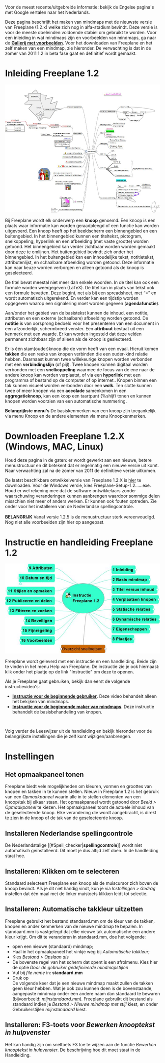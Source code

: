 Voor de meest recente/uitgebreide informatie: bekijk de Engelse pagina's met Google vertalen naar het Nederlands.

Deze pagina beschrijft het maken van mindmaps met de nieuwste versie van Freeplane (1.2.x) welke zich nog in alfa-stadium bevindt. Deze versie is voor de meeste doeleinden voldoende stabiel om gebruikt te worden. Voor een inleiding in wat mindmaps zijn en voorbeelden van mindmaps, ga naar de [**Gallerij met voorbeelden**](http://www.freeplane.org/wiki/index.php/Mind_Map_Gallery/Dutch). Voor het downloaden van Freeplane en het zelf maken van een mindmap, zie hieronder. De verwachting is dat in de zomer van 2011 1.2 in beta fase gaat en definitief wordt gemaakt.

# Inleiding Freeplane 1.2

[![Overzicht functionaliteit](Freeplane_functionality_nl.jpg)](http://www.kioo.nl/freeplane/functionaliteit)

Bij Freeplane wordt elk onderwerp een **knoop** genoemd. Een knoop is een plaats waar informatie kan worden geraadpleegd of een functie kan worden uitgevoerd. Een knoop heeft op het beeldscherm een binnengebied en een buitengebied. In het binnengebied kunnen een titeltekst, pictogram, snelkoppeling, hyperlink en een afbeelding (met vaste grootte) worden getoond. Het binnengebied kan verder zichtbaar worden worden gemaakt door deze te omlijnen. Het buitengebied bevindt zich onder het binnengebied. In het buitengebied kan een inhoudelijke tekst, notitietekst, attributenlijst, en schaalbare afbeelding worden getoond. Deze informatie kan naar keuze worden verborgen en alleen  getoond als de knoop is geselecteerd.

De titel bevat meestal niet meer dan enkele woorden. In de titel kan ook een formule worden weergegeven (LaTeX). De titel kan in plaats van tekst ook een formule bevatten. Deze begint, net als bij een spreadsheet, met “=” en wordt automatisch uitgerekend. En verder kan een tijdstip worden opgegeven waarop een signalering moet worden gegeven (**agendafunctie**).

Aan/onder het gebied van de basistekst kunnen de inhoud, een notitie, attributen en een externe (schaalbare) afbeelding  worden getoond.  De **notitie** is van oorsprong bedoeld voor het presenteren van een document in een afzonderlijk, schermbreed venster. Een **attribuut** bestaat uit een kenmerk met een waarde.  Er kan worden ingesteld dat deze velden permanent zichtbaar zijn of alleen als de knoop is geslecteerd.

Er is één stam(ouder)knoop  die de vorm heeft van een ovaal.  Hieruit komen **takken** die een reeks van knopen verbinden die een ouder-kind relatie hebben.  Daarnaast kunnen twee willekeurige knopen worden verbonden met een **verbindingslijn**  (of pijl). Twee knopen kunnen digitaal worden verbonden met een **snelkoppeling**  waarmee de focus van de ene naar de andere knoop kan worden verplaatst, of via een **hyperlink** met een programma of bestand op de computer of op internet.. Knopen binnen een tak kunnen visueel worden verbonden door een **wolk**. Ten slotte kunnen twee of meer knopen via een **accolade**  samenkomen in een **aggregatieknoop**, kan een koop een taartpunt (%shijf) tonen en kunnen knopen worden voorzien van een automatische nummering.

**Belangrijkste menu's**
De basiskenmerken van een knoop zijn toegankelijk via menu Knoop  en de andere elementen via menu Knoopkenmerken.

# Downloaden Freeplane 1.2.X (Windows, MAC, Linux)

Houd deze pagina in de gaten: er wordt gewerkt aan een nieuwe, betere menustructuur en dit betekent dat er regelmatig een nieuwe versie uit komt. Naar verwachting zal na de zomer van 2011 de definitieve versie uitkomen.

De laatst beschikbare ontwikkelversie van Freeplane 1.2.X is [hier](http://www.freeplane.org/preview/) te downloaden. Voor de Windows versie, kies Freeplane-Setup-1.2......exe. Houd er wel rekening mee dat de software ontwikkelaars zonder waarschuwing veranderingen kunnen aanbrengen waardoor sommige delen misschien niet meer of anders werken. Er kunnen ook fouten optreden. Zie onder voor het installeren van de Nederlandse spellingcontrole.<br><br>
**BELANGRIJK** Vanaf versie 1.2.5 is de menustructuur sterk vereenvoudigd. Nog niet alle voorbeelden zijn hier op aangepast.

# Instructie en handleiding Freeplane 1.2
[![Instructie](Freeplane_nl.jpg)](http://www.kioo.nl/freeplane/handleiding)

Freeplane wordt geleverd met een instructie en een handleiding. Beide zijn te vinden in het menu Help van Freeplane. De instructie zie je ook hiernaast: klik onder het plaatje  op de link "Instructie" om deze te openen.

<p>Als je Freeplane gaat gebruiken, bekijk dan eerst de volgende instructievideo's: 

* [**Instructie voor de beginnende gebruiker**](http://www.kioo.nl/freeplane/FreeplaneInstructie/BasisGebruikerInstructie.htm). Deze video behandelt alleen het bekijken van mindmaps.
* [**Instructie voor de beginnende maker van mindmaps**](http://www.kioo.nl/freeplane/FreeplaneInstructie/Basisinstructie-knoopbehandeling.htm). Deze instructie behandelt de basisbehandeling van knopen.
<br>

Volg verder de Leeswijzer uit de handleiding en bekijk hieronder voor de belangrijkste instellingen die je zelf kunt wijzigen/aanbrengen.
</p>

# Instellingen

## Het opmaakpaneel tonen
Freeplane biedt vele mogelijkheden om kleuren, vormen en groottes van knopen en takken in te kunnen stellen. Nieuw in Freeplane 1.2 is het gebruik van een *Opmaakpaneel* waarin alle in te stellen elementen van een knoop/tak bij elkaar staan. Het opmaakpaneel wordt getoond door *Beeld > Opmaakpaneel* te kiezen. 
Het opmaakpaneel toont de actuele inhoud van de geselecteerde knoop. Elke verandering die wordt aangebracht, is direkt te zien in de knoop of de tak van de geselecteerde knoop.



## Installeren Nederlandse spellingcontrole
De Nederlandstalige [[#Spell_checker|**spellingcontrole**]] wordt niet automatisch geïnstalleerd. Dit moet je dus altijd zelf doen. In de handleiding staat hoe.

## Installeren: Klikken om te selecteren
Standaard selecteert Freeplane een knoop als de muiscursor zich boven de knoop bevindt. Als je dit niet handig vindt, kun je via *Instellingen > Gedrag* instellen dat één maal met de linker muistoets klikken leidt tot selectie.

## Installeren: Automatische takkleur uitzetten
Freeplane gebruikt het bestand standaard.mm om de kleur van de takken, knopen en ander kenmerken van de nieuwe mindmap te bepalen. In standaard.mm is vastgelegd dat elke nieuwe tak automatische een andere kleur krijgt. Om dit te veranderen in standaard.mm, doe het volgende:

* open een nieuwe (standaard) mindmap;
* Haal in het opmaakpaneel het vinkje weg bij *Automatische takkleur*;
* Kies *Bestand > Opslaan als*
* De bovenste regel van het scherm dat opent is een afrolmenu. Kies hier de optie *Door de gebruiker gedefinieerde mindmapstijlen*
* Vul bij *file name* in: **standaard.mm**
* Druk op <Save> <br>
De volgende keer dat je een nieuwe mindmap maakt zullen de takken geen kleur hebben.
Wat je ook zou kunnen doen is de bovenstaande, aangepaste mindmap onder een andere naam dan standaard te bewaren (bijvoorbeeld: *mijnstandaard.mm*). Freeplane gebruikt dit bestand als standaard indien je *Bestand > Nieuwe mindmap met stijl* kiest, en onder Gebruikerstijlen *mijnstandaard* kiest.

## Installeren: F3-toets voor *Bewerken knooptekst in hulpvenster*
Het kan handig zijn om sneltoets F3 toe te wijzen aan de functie *Bewerken knooptekst in hulpvenster*. De beschrijving hoe dit moet staat in de Handleiding.

<!-- ({Category:Documentation}) ({Category:Translation}) -->

